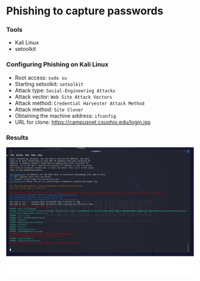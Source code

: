 # Phishing to capture passwords

### Tools

- Kali Linux
- setoolkit

### Configuring Phishing on Kali Linux

- Root access: ``` sudo su ```
- Starting setoolkit: ``` setoolkit ```
- Attack type: ``` Social-Engineering Attacks ```
- Attack vector: ``` Web Site Attack Vectors ```
- Attack method: ```Credential Harvester Attack Method ```
- Attack method: ``` Site Cloner ```
- Obtaining the machine address: ``` ifconfig ```
- URL for clone: https://campusnet.csuohio.edu/login.jsp

### Results

![Alt text](./passwd.png "Result")
